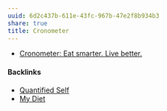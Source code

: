 ```yaml
---
uuid: 6d2c437b-611e-43fc-967b-47e2f8b934b3
share: true
title: Cronometer
---
```

* [Cronometer: Eat smarter. Live better.](https://cronometer.com/)

#### Backlinks

* [Quantified Self](/dd916ff5-8973-4605-8d6f-280ff684a8de)
* [My Diet](/1c758e4a-2653-4946-84b2-945fcf717950)